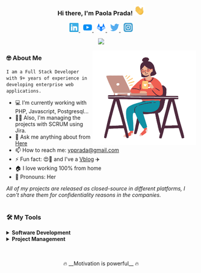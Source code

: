 <h3 align="center">
    Hi there, I'm Paola Prada!
  <img src="assets/gif/hello.gif" width="28">
</h3>
<!-- Social icons -->
<p align="center">
    <a href="https://www.linkedin.com/in/paolapradar/" target="_blank">
        <img width="24px" alt="LinkedIn" title="LinkedIn" src="assets/image/social_networks/linkedin.png"/>
    </a>
    &#8287;
    <a href="www.youtube.com/c/PaolaPradaR" target="_blank">
        <img width="24px" alt="Youtube" title="Youtube" src="assets/image/social_networks/youtube.png"/>
    </a>
    &#8287;
    <a href="https://gitlab.com/paolapradar" target="_blank">
        <img width="24px" alt="GitLab" title="GitLab" src="assets/image/social_networks/gitlab.png"/>
    </a>
    &#8287;
    <a href="https://www.twitter.com/paolapradar" target="_blank">
        <img width="24px" alt="Twitter" title="Twitter" src="assets/image/social_networks/twitter.png"/>
    </a>
    &#8287;
    <a href="https://www.instagram.com/paolapradar" target="_blank">
        <img width="24px" alt="Instagram" title="Instagram" src="assets/image/social_networks/instagram.png"/>
    </a>
</p>

<!-- My current position -->
<p align="center">
  <img src="https://readme-typing-svg.herokuapp.com?font=Roboto+Condensed&center=true&vCenter=true&width=300&lines=Project+Leader+%2F+Full-Stack+Dev" />
</p>

<img align="right" height="250" width="275" alt="" src="assets/gif/coder.gif" />

### 🤓 About Me

```I am a Full Stack Developer with 9+ years of experience in developing enterprise web applications.```

- 💻 I’m currently working with PHP, Javascript, Postgresql...
- 👩‍💻 Also, I'm managing the projects with SCRUM using Jira.
- 💬 Ask me anything about from [Here](https://github.com/paolapradar/paolapradar/issues)
- 📫 How to reach me: ypprada@gmail.com
- ⚡ Fun fact: 😍🐶 and I've a [Vblog](www.youtube.com/c/viajandoenvacas) ✈️
- 🏠 I love working 100% from home
- 👩 Pronouns: Her

<em>All of my projects are released as closed-source in different platforms, I can't share them for confidentiality reasons in the companies.</em>
<br/><br/>
### 🛠️ My Tools

<details>
    <summary><b> Software Development </b></summary>
    <br/>
    <p>
        <a href="https://www.php.net/" target="_blank">
            <img width="42px" alt="PHP" title="PHP" src="assets/image/languagues_tools/php.png"/>
        </a>
        <a href="https://framework.zend.com/" target="_blank">
            <img width="42px" alt="Zend" title="Zend" src="assets/image/languagues_tools/zend.png"/>
        </a>
        <a href="https://laravel.com/" target="_blank">
            <img width="42px" alt="Laravel" title="Laravel" src="assets/image/languagues_tools/laravel.png"/>
        </a>
        <a href="https://www.python.org" target="_blank">
            <img width="42px" alt="Python" title="Python" src="assets/image/languagues_tools/python.png"/>
        </a>
        <a href="https://www.java.com/es/" target="_blank">
            <img width="42px" alt="Java" title="Java" src="assets/image/languagues_tools/java.png"/>
        </a>
        <a href="https://www.postgresql.org/" target="_blank">
            <img width="42px" alt="Postgresql" title="Postgresql" src="assets/image/languagues_tools/postgresql.png"/>
        </a>
        <a href="https://www.mysql.com/" target="_blank">
            <img width="42px" alt="Mysql" title="Mysql" src="assets/image/languagues_tools/mysql.png"/>
        </a>
        <a href="https://www.microsoft.com/es-es/sql-server/" target="_blank">
            <img width="42px" alt="SqlServer" title="SqlServer" src="assets/image/languagues_tools/sqlserver.png"/>
        </a>
        <a href="https://www.sqlite.org/" target="_blank">
            <img width="42px" alt="Sqlite" title="Sqlite" src="assets/image/languagues_tools/sqlite.png"/>
        </a>
        <a href="https://www.oracle.com/co/" target="_blank">
            <img width="42px" alt="Oracle" title="Oracle" src="assets/image/languagues_tools/oracle.png"/>
        </a>
        <a href="https://developer.mozilla.org/es/docs/Web/JavaScript" target="_blank">
            <img width="42px" alt="Javascript" title="Javascript" src="assets/image/languagues_tools/javascript.png"/>
        </a>
        <a href="https://developer.mozilla.org/es/docs/Learn/Getting_started_with_the_web/HTML_basics" target="_blank">
            <img width="42px" alt="HTML" title="HTML" src="assets/image/languagues_tools/html.png"/>
        </a>
        <a href="https://getbootstrap.com/" target="_blank">
            <img width="42px" alt="Bootstrap" title="Bootstrap" src="assets/image/languagues_tools/bootstrap.png"/>
        </a>
        <a href="https://tailwindcss.com/" target="_blank">
            <img width="42px" alt="Tailwind" title="Tailwind" src="assets/image/languagues_tools/tailwind.png"/>
        </a>
        <a href="https://code.visualstudio.com/" target="_blank">
            <img width="42px" alt="VSC" title="VSC" src="assets/image/languagues_tools/vsc.png"/>
        </a>
        <a href="https://www.sourcetreeapp.com/" target="_blank">
            <img width="42px" alt="Sourcetree" title="Sourcetree" src="assets/image/languagues_tools/sourcetree.png"/>
        </a>
        <a href="https://dbeaver.io/" target="_blank">
            <img width="42px" alt="Dbeaver" title="Dbeaver" src="assets/image/languagues_tools/dbeaver.png"/>
        </a>
    </p>
</details>
<details>
    <summary><b> Project Management </b></summary>
    <br/>
    <p>
        <a href="https://www.scrum.org/" target="_blank">
            <img width="42px" alt="Scrum" title="Scrum" src="assets/image/languagues_tools/scrum.png"/>
        </a>
        <a href="https://www.atlassian.com/es/software/jira" target="_blank">
            <img width="42px" alt="Jira" title="Jira" src="assets/image/languagues_tools/jira.png"/>
        </a>
        <a href="https://www.atlassian.com/es/software/confluence" target="_blank">
            <img width="42px" alt="Confluence" title="Confluence" src="assets/image/languagues_tools/confluence.png"/>
        </a>
        <a href="https://discord.com/" target="_blank">
            <img width="42px" alt="Discord" title="Discord" src="assets/image/languagues_tools/discord.png"/>
        </a>
    </p>
</details>
<br/><br/>

<p align=center>
    🔥 __Motivation is powerful__ 🔥 
 </p>
<!--
Here are some ideas
- 🌱 I’m currently learning ...
- 👯 I’m looking to collaborate on ...
- 🤔 I’m looking for help with ...
-->
